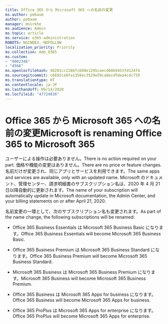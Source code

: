 ```yaml
---
title: Office 365 から Microsoft 365 への名前の変更
ms.author: pebaum
author: pebaum
manager: mnirkhe
ms.audience: Admin
ms.topic: article
ms.service: o365-administration
ROBOTS: NOINDEX, NOFOLLOW
localization_priority: Priority
ms.collection: Adm_O365
ms.custom:
- "9002346"
- "4566"
ms.openlocfilehash: 9d201cc2286fc609e1295caecd60b9453fd124f4
ms.sourcegitcommit: c6692ce0fa1358ec3529e59ca0ecdfdea4cdc759
ms.translationtype: HT
ms.contentlocale: ja-JP
ms.lasthandoff: 09/14/2020
ms.locfileid: "47724836"
---
```

# <a name="microsoft-is-renaming-office-365-to-microsoft-365"></a><span data-ttu-id="52553-102">Office 365 から Microsoft 365 への名前の変更</span><span class="sxs-lookup"><span data-stu-id="52553-102">Microsoft is renaming Office 365 to Microsoft 365</span></span>

<span data-ttu-id="52553-103">ユーザーによる操作は必要ありません。</span><span class="sxs-lookup"><span data-stu-id="52553-103">There is no action required on your part.</span></span> <span data-ttu-id="52553-104">価格や機能の変更はありません。</span><span class="sxs-lookup"><span data-stu-id="52553-104">There are no price or feature changes.</span></span> <span data-ttu-id="52553-105">名前だけが変更され、同じアプリとサービスを利用できます。</span><span class="sxs-lookup"><span data-stu-id="52553-105">The same apps and services are available, only with an updated name.</span></span> <span data-ttu-id="52553-106">Microsoft のドキュメント、管理センター、請求明細書のサブスクリプション名は、2020 年 4 月 21 日以降自動的に更新されます。</span><span class="sxs-lookup"><span data-stu-id="52553-106">The name of your subscription will automatically update in Microsoft documentation, the Admin Center, and your billing statements on or after April 21, 2020.</span></span>

<span data-ttu-id="52553-107">名前変更の一環として、次のサブスクリプション名も変更されます。</span><span class="sxs-lookup"><span data-stu-id="52553-107">As part of the name change, the following subscriptions will be renamed:</span></span>

- <span data-ttu-id="52553-108">Office 365 Business Essentials は Microsoft 365 Business Basic になります。</span><span class="sxs-lookup"><span data-stu-id="52553-108">Office 365 Business Essentials will become Microsoft 365 Business Basic.</span></span>

- <span data-ttu-id="52553-109">Office 365 Business Premium は Microsoft 365 Business Standard になります。</span><span class="sxs-lookup"><span data-stu-id="52553-109">Office 365 Business Premium will become Microsoft 365 Business Standard.</span></span>

- <span data-ttu-id="52553-110">Microsoft 365 Business は Microsoft 365 Business Premium になります。</span><span class="sxs-lookup"><span data-stu-id="52553-110">Microsoft 365 Business will become Microsoft 365 Business Premium.</span></span>

- <span data-ttu-id="52553-111">Office 365 Business は Microsoft 365 Apps for business になります。</span><span class="sxs-lookup"><span data-stu-id="52553-111">Office 365 Business will become Microsoft 365 Apps for business.</span></span>

- <span data-ttu-id="52553-112">Office 365 ProPlus は Microsoft 365 Apps for enterprise になります。</span><span class="sxs-lookup"><span data-stu-id="52553-112">Office 365 ProPlus will become Microsoft 365 Apps for enterprise.</span></span>
